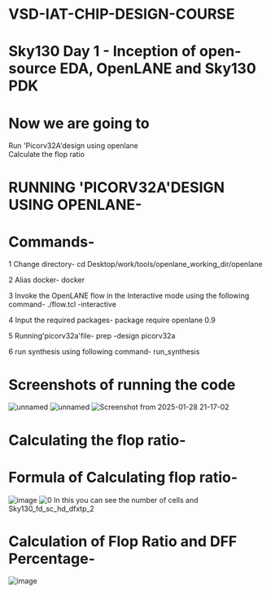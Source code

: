 # VSD-IAT-CHIP-DESIGN-COURSE
# Sky130 Day 1 - Inception of open-source EDA, OpenLANE and Sky130 PDK
# Now we are going to 
Run 'Picorv32A'design using openlane                                                                                                
Calculate the flop ratio
# RUNNING 'PICORV32A'DESIGN USING OPENLANE-
# Commands-
1 Change directory-
cd Desktop/work/tools/openlane_working_dir/openlane

2 Alias docker-
docker

3 Invoke the OpenLANE flow in the Interactive mode using the following command-
./flow.tcl -interactive

4 Input the required packages- 
package require openlane 0.9

5 Running'picorv32a'file-
prep -design picorv32a

6 run synthesis using following command-
run_synthesis

# Screenshots of running the code
![unnamed](https://github.com/user-attachments/assets/7f81cca7-d068-4a83-90ce-d554683a54e3)
![unnamed](https://github.com/user-attachments/assets/f9ec8ebf-fd53-4d47-8cd8-ea9b6f7a1946)
![Screenshot from 2025-01-28 21-17-02](https://github.com/user-attachments/assets/3aba1d80-1028-4568-841a-b1f71c10c7b0)
# Calculating the flop ratio-
# Formula of Calculating flop ratio-
![image](https://github.com/user-attachments/assets/3aee3a5a-4a7d-409f-a19c-8278472ad199)
![0](https://github.com/user-attachments/assets/192065b1-8601-42b2-95c5-f07d283d223e)
In this you can see the number of cells and Sky130_fd_sc_hd_dfxtp_2
# Calculation of Flop Ratio and DFF Percentage-
![image](https://github.com/user-attachments/assets/b79f29ff-8bd8-4d12-8fb1-cf1bf3d0af0d)


